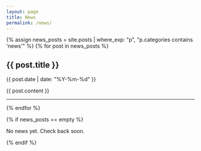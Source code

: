 ```yaml
---
layout: page
title: News
permalink: /news/
---
```


{% assign news_posts = site.posts | where_exp: "p", "p.categories contains 'news'" %}
{% for post in news_posts %}
  <article class="news-entry">
    <h2>{{ post.title }}</h2>
    <p class="post-meta">{{ post.date | date: "%Y-%m-%d" }}</p>
    <div class="post-content">
      {{ post.content }}
    </div>
  </article>
  <hr>
{% endfor %}

{% if news_posts == empty %}
  <p>No news yet. Check back soon.</p>
{% endif %}
